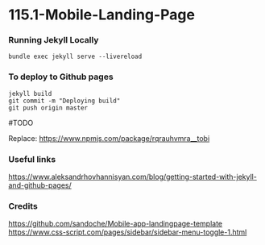 # 115.1-Mobile-Landing-Page
 
### Running Jekyll Locally 

```
bundle exec jekyll serve --livereload
```

### To deploy to Github pages

```
jekyll build
git commit -m "Deploying build"
git push origin master
```


#TODO

Replace:
https://www.npmjs.com/package/rqrauhvmra__tobi

### Useful links

https://www.aleksandrhovhannisyan.com/blog/getting-started-with-jekyll-and-github-pages/

### Credits

https://github.com/sandoche/Mobile-app-landingpage-template
https://www.css-script.com/pages/sidebar/sidebar-menu-toggle-1.html
